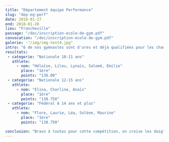 ```yaml
---
title: "Département équipe Performance"
slug: "dep-eq-perf"
date: 2018-01-27
end: 2018-01-28
lieu: "Francheville"
passage: "/doc/inscription-ecole-de-gym.pdf"
convocation: "/doc/inscription-ecole-de-gym.pdf"
galerie: -"/img/img-test4.jpg"
intro: "6 de nos gymnastes sont d'ores et déjà qualifiées pour les championnats de France suite à cette compétition"
resultats:
 - categorie: "Nationale 10-11 ans"
   athlete:
     - nom: "Héloïse, Lilou, Lynaïs, Salomé, Emilie"
       place: "1ère"
       points: "136.00"
 - categorie: "Nationale 12-15 ans"
   athlete:
     - nom: "Elina, Charline, Anaïs"
       place: "1ère"
       points: "138.750"
 - categorie: "Fédéral A 14 ans et plus"
   athlete:
     - nom: "Flore, Laurie, Léa, Solène, Maurine"
       place: "1ère"
       points: "138.750"

conclusion: "Bravo à toutes pour cette compétition, on croise les doigts pour nos 2 gymnastes en balotage et rendez-vous les 14/15/16 mai à Montbéliard pour les championnats de France."
---
```

